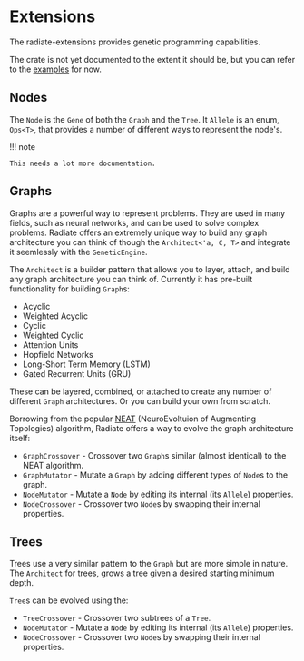 
# Extensions

The radiate-extensions provides genetic programming capabilities. 

The crate is not yet documented to the extent it should be, but you can refer to the [examples](https://github.com/pkalivas/radiate/tree/master/radiate-examples) for now.

## Nodes

The `Node` is the `Gene` of both the `Graph` and the `Tree`. It `Allele` is an
enum, `Ops<T>`, that provides a number of different ways to represent the node's.

!!! note 

    This needs a lot more documentation.

## Graphs

Graphs are a powerful way to represent problems. They are used in many fields, such as neural networks, and can be used to solve complex problems. Radiate offers an extremely unique way to build any graph architecture you can think of though the
`Architect<'a, C, T>` and integrate it seemlessly with the `GeneticEngine`. 

The `Architect` is a builder pattern that allows you to layer, attach, and build any graph architecture you can think of. Currently it has pre-built functionality for building `Graph`s:

* Acyclic
* Weighted Acyclic
* Cyclic
* Weighted Cyclic
* Attention Units
* Hopfield Networks
* Long-Short Term Memory (LSTM)
* Gated Recurrent Units (GRU)

These can be layered, combined, or attached to create any number of different `Graph` architectures. Or you can build your own from scratch.

Borrowing from the popular [NEAT](https://nn.cs.utexas.edu/downloads/papers/stanley.ec02.pdf) (NeuroEvoltuion of Augmenting Topologies) algorithm, Radiate offers a way to evolve the graph architecture itself:

* `GraphCrossover` - Crossover two `Graph`s similar (almost identical) to the NEAT algorithm.
* `GraphMutator` - Mutate a `Graph` by adding different types of `Node`s to the graph.
* `NodeMutator` - Mutate a `Node` by editing its internal (its `Allele`) properties.
* `NodeCrossover` - Crossover two `Node`s by swapping their internal properties.

## Trees

Trees use a very similar pattern to the `Graph` but are more simple in nature. 
The `Architect` for trees, grows a tree given a desired starting minimum depth.

`Tree`s can be evolved using the:

* `TreeCrossover` - Crossover two subtrees of a `Tree`.
* `NodeMutator` - Mutate a `Node` by editing its internal (its `Allele`) properties.
* `NodeCrossover` - Crossover two `Node`s by swapping their internal properties.
